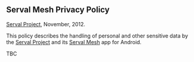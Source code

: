 Serval Mesh Privacy Policy
--------------------------
[Serval Project][], November, 2012.

This policy describes the handling of personal and other sensitive data by the
[Serval Project][] and its [Serval Mesh][] app for Android.

TBC


[Serval Project]: http://www.servalproject.org/
[Serval Mesh]: https://play.google.com/store/apps/details?id=org.servalproject
